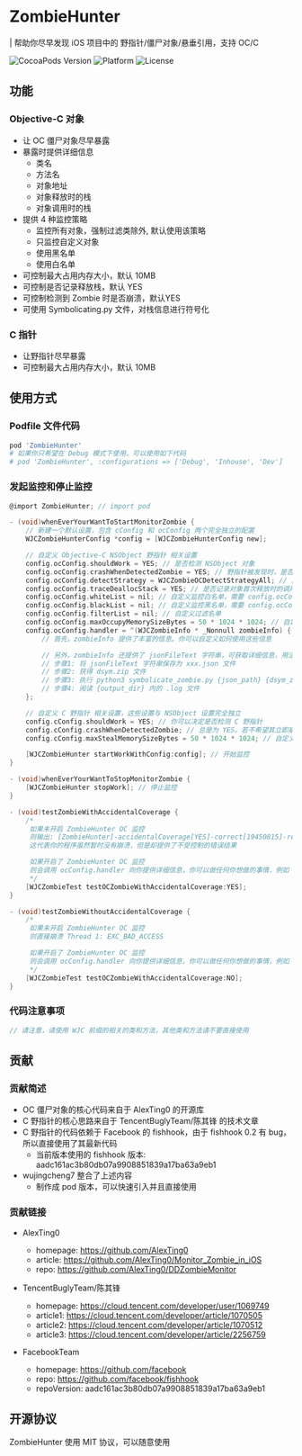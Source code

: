 # ZombieHunter

| 帮助你尽早发现 iOS 项目中的 野指针/僵尸对象/悬垂引用，支持 OC/C

![CocoaPods Version](https://img.shields.io/cocoapods/v/ZombieHunter.svg?style=flat)
![Platform](https://img.shields.io/cocoapods/p/ZombieHunter.svg?style=flat)
![License](https://img.shields.io/cocoapods/l/ZombieHunter.svg?style=flat)

## 功能

### Objective-C 对象

- 让 OC 僵尸对象尽早暴露
- 暴露时提供详细信息
  - 类名
  - 方法名
  - 对象地址
  - 对象释放时的栈
  - 对象调用时的栈
- 提供 4 种监控策略
  - 监控所有对象，强制过滤类除外, 默认使用该策略
  - 只监控自定义对象
  - 使用黑名单
  - 使用白名单
- 可控制最大占用内存大小，默认 10MB
- 可控制是否记录释放栈，默认 YES
- 可控制检测到 Zombie 时是否崩溃，默认YES
- 可使用 Symbolicating.py 文件，对栈信息进行符号化

### C 指针

- 让野指针尽早暴露
- 可控制最大占用内存大小，默认 10MB

## 使用方式

### Podfile 文件代码

```Ruby
pod 'ZombieHunter'
# 如果你只希望在 Debug 模式下使用，可以使用如下代码
# pod 'ZombieHunter', :configurations => ['Debug', 'Inhouse', 'Dev']
```

### 发起监控和停止监控

```Objective-C
@import ZombieHunter; // import pod

- (void)whenEverYourWantToStartMonitorZombie {
    // 新建一个默认设置，包含 cConfig 和 ocConfig 两个完全独立的配置
    WJCZombieHunterConfig *config = [WJCZombieHunterConfig new];

    // 自定义 Objective-C NSObject 野指针 相关设置
    config.ocConfig.shouldWork = YES; // 是否检测 NSObject 对象
    config.ocConfig.crashWhenDetectedZombie = YES; // 野指针被发现时，是否立即触发崩溃
    config.ocConfig.detectStrategy = WJCZombieOCDetectStrategyAll; // 自定义监控策略
    config.ocConfig.traceDeallocStack = YES; // 是否记录对象首次释放时的调用栈
    config.ocConfig.whiteList = nil; // 自定义监控白名单，需要 config.ocConfig.detectStrategy = .whitelist
    config.ocConfig.blackList = nil; // 自定义监控黑名单，需要 config.ocConfig.detectStrategy = .blacklist
    config.ocConfig.filterList = nil; // 自定义过滤名单
    config.ocConfig.maxOccupyMemorySizeBytes = 50 * 1024 * 1024; // 自定义最大内存缓存
    config.ocConfig.handler = ^(WJCZombieInfo * _Nonnull zombieInfo) {
        // 首先，zombieInfo 提供了丰富的信息。你可以自定义如何使用这些信息

        // 另外，zombieInfo 还提供了 jsonFileText 字符串，可获取详细信息，用法如下:
        // 步骤1: 将 jsonFileText 字符串保存为 xxx.json 文件
        // 步骤2: 获得 dsym.zip 文件
        // 步骤3: 执行 python3 symbolicate_zombie.py {json_path} {dsym_zip_path} {output_dir}
        // 步骤4: 阅读 {output_dir} 内的 .log 文件
    };

    // 自定义 C 野指针 相关设置，这些设置与 NSObject 设置完全独立
    config.cConfig.shouldWork = YES; // 你可以决定是否检测 C 野指针
    config.cConfig.crashWhenDetectedZombie; // 总是为 YES。若不希望其立即崩溃，可以设置 config.cConfig.shouldWork = NO;
    config.cConfig.maxStealMemorySizeBytes = 50 * 1024 * 1024; // 自定义最大内存缓存

    [WJCZombieHunter startWorkWithConfig:config]; // 开始监控
}

- (void)whenEverYourWantToStopMonitorZombie {
    [WJCZombieHunter stopWork]; // 停止监控
}

- (void)testZombieWithAccidentalCoverage {
    /*
     如果未开启 ZombieHunter OC 监控
     则输出: [ZombieHunter]-accidentalCoverage[YES]-correct[19450815]-result[19310918]❌
     这代表你的程序虽然暂时没有崩溃，但是却提供了不受控制的错误结果

     如果开启了 ZombieHunter OC 监控
     则会调用 ocConfig.handler 向你提供详细信息，你可以做任何你想做的事情，例如 上传日志/主动关闭应用 等
     */
    [WJCZombieTest testOCZombieWithAccidentalCoverage:YES];
}

- (void)testZombieWithoutAccidentalCoverage {
    /*
     如果未开启 ZombieHunter OC 监控
     则直接崩溃 Thread 1: EXC_BAD_ACCESS

     如果开启了 ZombieHunter OC 监控
     则会调用 ocConfig.handler 向你提供详细信息，你可以做任何你想做的事情，例如 上传日志/避免直接崩溃 等
     */
    [WJCZombieTest testOCZombieWithAccidentalCoverage:NO];
}
```

### 代码注意事项

```Objective-C
// 请注意，请使用 WJC 前缀的相关的类和方法，其他类和方法请不要直接使用
```

## 贡献

### 贡献简述

- OC 僵尸对象的核心代码来自于 AlexTing0 的开源库
- C 野指针的核心思路来自于 TencentBuglyTeam/陈其锋 的技术文章
- C 野指针的代码依赖于 Facebook 的 fishhook，由于 fishhook 0.2 有 bug，所以直接使用了其最新代码
  - 当前版本使用的 fishhook 版本: aadc161ac3b80db07a9908851839a17ba63a9eb1
- wujingcheng7 整合了上述内容
  - 制作成 pod 版本，可以快速引入并且直接使用

### 贡献链接

- AlexTing0
  - homepage: <https://github.com/AlexTing0>
  - article: <https://github.com/AlexTing0/Monitor_Zombie_in_iOS>
  - repo: <https://github.com/AlexTing0/DDZombieMonitor>

- TencentBuglyTeam/陈其锋
  - homepage: <https://cloud.tencent.com/developer/user/1069749>
  - article1: <https://cloud.tencent.com/developer/article/1070505>
  - article2: <https://cloud.tencent.com/developer/article/1070512>
  - article3: <https://cloud.tencent.com/developer/article/2256759>

- FacebookTeam
  - homepage: <https://github.com/facebook>
  - repo: <https://github.com/facebook/fishhook>
  - repoVersion: aadc161ac3b80db07a9908851839a17ba63a9eb1

## 开源协议

ZombieHunter 使用 MIT 协议，可以随意使用
